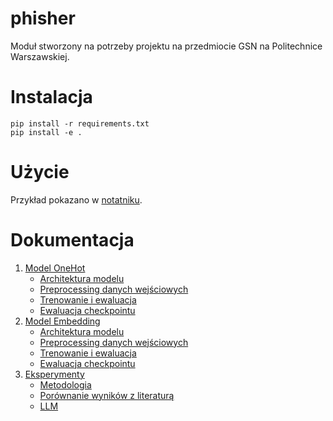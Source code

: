 
# phisher

Moduł stworzony na potrzeby projektu na przedmiocie GSN na Politechnice Warszawskiej.


# Instalacja
```
pip install -r requirements.txt
pip install -e .
```

# Użycie
Przykład pokazano w [notatniku](notebooks/phisher.ipynb).


# Dokumentacja
1. [Model OneHot](docs/onehot.md)
    - [Architektura modelu](docs/onehot.md#architektura-modelu)
    - [Preprocessing danych wejściowych](docs/onehot.md#preprocessing-danych)
    - [Trenowanie i ewaluacja](docs/onehot.md#trenowanie-i-ewaluacja)
    - [Ewaluacja checkpointu](docs/onehot.md#ewaluacja-checkpointu)
2. [Model Embedding](docs/embeddings.md)
    - [Architektura modelu](docs/embeddings.md#architektura-modelu)
    - [Preprocessing danych wejściowych](docs/embeddings.md#preprocessing-danych)
    - [Trenowanie i ewaluacja](docs/embeddings.md#trenowanie-i-ewaluacja)
    - [Ewaluacja checkpointu](docs/embeddings.md#ewaluacja-checkpointu)
3. [Eksperymenty](docs/experiments.md)
    - [Metodologia](docs/experiments.md#metodologia)
    - [Porównanie wyników z literaturą](docs/experiments.md#porównanie-wyników-z-literaturą)
    - [LLM](docs/experiments.md#LLM)